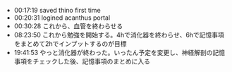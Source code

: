 
- 00:17:19 saved thino first time 
- 00:20:31 logined acanthus portal 
- 00:30:28 これから、血管を終わらせる 
- 08:23:50 これから勉強を開始する。4hで消化器を終わらせ、6hで記憶事項をまとめて2hでインプットするのが目標 
- 19:41:53 やっと消化器が終わった。いったん予定を変更し、神経解剖の記憶事項をチェックした後、記憶事項のまとめに入る 